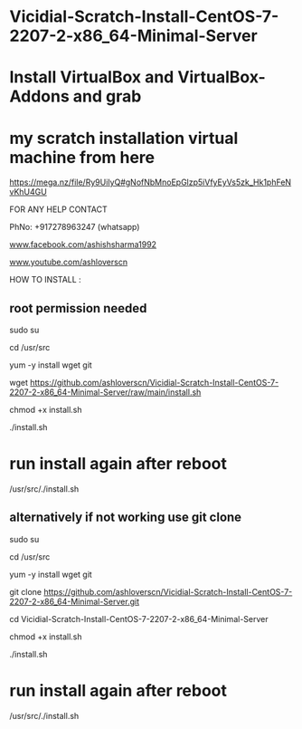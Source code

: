 # Vicidial-Scratch-Install-CentOS-7-2207-2-x86_64-Minimal-Server

# Install VirtualBox and VirtualBox-Addons and grab 
# my scratch installation virtual machine from here
https://mega.nz/file/Ry9UiIyQ#gNofNbMnoEpGlzp5iVfyEyVs5zk_Hk1phFeNvKhU4GU

FOR ANY HELP CONTACT 

PhNo: +917278963247 (whatsapp)

www.facebook.com/ashishsharma1992

www.youtube.com/ashloverscn

HOW TO INSTALL :
## root permission needed
sudo su

cd /usr/src

yum -y install wget git

wget https://github.com/ashloverscn/Vicidial-Scratch-Install-CentOS-7-2207-2-x86_64-Minimal-Server/raw/main/install.sh

chmod +x install.sh

./install.sh

# run install again after reboot
/usr/src/./install.sh

## alternatively if not working use git clone
sudo su

cd /usr/src

yum -y install wget git

git clone https://github.com/ashloverscn/Vicidial-Scratch-Install-CentOS-7-2207-2-x86_64-Minimal-Server.git

cd Vicidial-Scratch-Install-CentOS-7-2207-2-x86_64-Minimal-Server

chmod +x install.sh

./install.sh

# run install again after reboot
/usr/src/./install.sh





